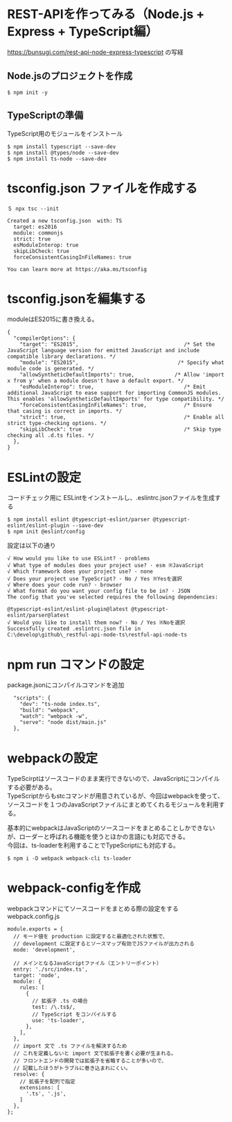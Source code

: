 # REST-APIを作ってみる（Node.js + Express + TypeScript編）
https://bunsugi.com/rest-api-node-express-typescript の写経

## Node.jsのプロジェクトを作成
```
$ npm init -y
```

## TypeScriptの準備
TypeScript用のモジュールをインストール
```
$ npm install typescript --save-dev
$ npm install @types/node --save-dev
$ npm install ts-node --save-dev
```

# tsconfig.json ファイルを作成する
```
＄ npx tsc --init

Created a new tsconfig.json  with: TS 
  target: es2016
  module: commonjs
  strict: true
  esModuleInterop: true
  skipLibCheck: true
  forceConsistentCasingInFileNames: true

You can learn more at https://aka.ms/tsconfig
```

# tsconfig.jsonを編集する
moduleはES2015に書き換える。
```
{
  "compilerOptions": {
    "target": "ES2015",                                  /* Set the JavaScript language version for emitted JavaScript and include compatible library declarations. */
    "module": "ES2015",                                /* Specify what module code is generated. */
    "allowSyntheticDefaultImports": true,             /* Allow 'import x from y' when a module doesn't have a default export. */
    "esModuleInterop": true,                             /* Emit additional JavaScript to ease support for importing CommonJS modules. This enables 'allowSyntheticDefaultImports' for type compatibility. */
    "forceConsistentCasingInFileNames": true,            /* Ensure that casing is correct in imports. */
    "strict": true,                                      /* Enable all strict type-checking options. */
    "skipLibCheck": true                                 /* Skip type checking all .d.ts files. */
  },
}
```

# ESLintの設定
コードチェック用に ESLintをインストールし、.eslintrc.jsonファイルを生成する
```
$ npm install eslint @typescript-eslint/parser @typescript-eslint/eslint-plugin --save-dev
$ npm init @eslint/config
```
設定は以下の通り
```
√ How would you like to use ESLint? · problems
√ What type of modules does your project use? · esm ※JavaScript
√ Which framework does your project use? · none
√ Does your project use TypeScript? · No / Yes ※Yesを選択
√ Where does your code run? · browser
√ What format do you want your config file to be in? · JSON
The config that you've selected requires the following dependencies:

@typescript-eslint/eslint-plugin@latest @typescript-eslint/parser@latest
√ Would you like to install them now? · No / Yes ※Noを選択
Successfully created .eslintrc.json file in C:\develop\github\_restful-api-node-ts\restful-api-node-ts
```

# npm run コマンドの設定
package.jsonにコンパイルコマンドを追加
```
  "scripts": {
    "dev": "ts-node index.ts",
    "build": "webpack",
    "watch": "webpack -w",
    "serve": "node dist/main.js"
  },
```

# webpackの設定
TypeScirptはソースコードのまま実行できないので、JavaScriptにコンパイルする必要がある。  
TypeScriptからもstcコマンドが用意されているが、今回はwebpackを使って、ソースコードを１つのJavaScriptファイルにまとめてくれるモジュールを利用する。  
  
基本的にwebpackはJavaScriptのソースコードをまとめることしかできないが、ローダーと呼ばれる機能を使うとほかの言語にも対応できる。  
今回は、ts-loaderを利用することでTypeScriptにも対応する。  
```
$ npm i -D webpack webpack-cli ts-loader 
```

# webpack-configを作成
webpackコマンドにてソースコードをまとめる際の設定をする  
webpack.config.js
```
module.exports = {
  // モード値を production に設定すると最適化された状態で、
  // development に設定するとソースマップ有効でJSファイルが出力される
  mode: 'development',

  // メインとなるJavaScriptファイル（エントリーポイント）
  entry: './src/index.ts',
  target: 'node',
  module: {
    rules: [
      {
        // 拡張子 .ts の場合
        test: /\.ts$/,
        // TypeScript をコンパイルする
        use: 'ts-loader',
      },
    ],
  },
  // import 文で .ts ファイルを解決するため
  // これを定義しないと import 文で拡張子を書く必要が生まれる。
  // フロントエンドの開発では拡張子を省略することが多いので、
  // 記載したほうがトラブルに巻き込まれにくい。
  resolve: {
    // 拡張子を配列で指定
    extensions: [
      '.ts', '.js',
    ]
  },
};
```